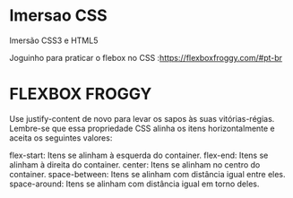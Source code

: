 # Imersao CSS
Imersão CSS3 e HTML5

 Joguinho para praticar o flebox no CSS :https://flexboxfroggy.com/#pt-br

# FLEXBOX FROGGY
Use justify-content de novo para levar os sapos às suas vitórias-régias. Lembre-se que essa propriedade CSS alinha os itens horizontalmente e aceita os seguintes valores:

flex-start: Itens se alinham à esquerda do container.
flex-end: Itens se alinham à direita do container.
center: Itens se alinham no centro do container.
space-between: Itens se alinham com distância igual entre eles.
space-around: Itens se alinham com distância igual em torno deles.

